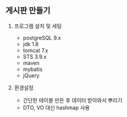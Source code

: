 ## 게시판 만들기

1. 프로그램 설치 및 세팅
    - postgreSQL 9.x
    - jdk 1.8
    - tomcat 7.x
    - STS 3.9.x
    - maven
    - mybatis
    - jQuery

2. 환경설정
    - 간단한 테이블 만든 후 데이터 받아와서 뿌리기
    - DTO, VO 대신 hashmap 사용